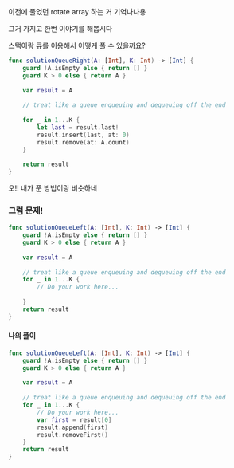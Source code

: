 이전에 풀었던 rotate array 하는 거 기억나나용

그거 가지고 한번 이야기를 해봅시다

스택이랑 큐를 이용해서 어떻게 풀 수 있을까요?

```swift
func solutionQueueRight(A: [Int], K: Int) -> [Int] {
	guard !A.isEmpty else { return [] }
	guard K > 0 else { return A }
	
	var result = A
	
	// treat like a queue enqueuing and dequeuing off the end
	
	for _ in 1...K {
		let last = result.last!
		result.insert(last, at: 0)
		result.remove(at: A.count)		
	}
	
	return result
}
```
오!! 내가 푼 방법이랑 비슷하네



### 그럼 문제!

```swift
func solutionQueueLeft(A: [Int], K: Int) -> [Int] {
	guard !A.isEmpty else { return [] }
	guard K > 0 else { return A }
	
	var result = A
	
	// treat like a queue enqueuing and dequeuing off the end
	for _ in 1...K {
		// Do your work here...
		
	}
	return result
}
```

#### 나의 풀이

```swift
func solutionQueueLeft(A: [Int], K: Int) -> [Int] {
	guard !A.isEmpty else { return [] }
	guard K > 0 else { return A }
	
	var result = A
	
	// treat like a queue enqueuing and dequeuing off the end
	for _ in 1...K {
		// Do your work here...
		var first = result[0]
		result.append(first)
		result.removeFirst()
	}
	return result
}
```
